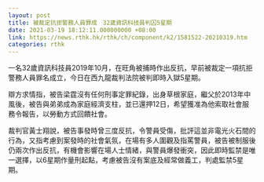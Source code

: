 ```yaml
---
layout: post
title: 被裁定抗拒警務人員罪成　32歲資訊科技員判囚5星期
date: 2021-03-19 18:12:11.000000000 +08:00
link: https://news.rthk.hk/rthk/ch/component/k2/1581522-20210319.htm
categories: rthk
---
```


一名32歲資訊科技員2019年10月，在旺角被捕時作出反抗，早前被裁定一項抗拒警務人員罪名成立，今日在西九龍裁判法院被判即時入獄5星期。

辯方求情指，被告梁霆沒有任何刑事定罪紀錄，出身草根家庭，繼父於2013年中風後，被告與弟弟成為家庭經濟支柱，並已還押12日，希望獲准為他索取社會服務令報告，以勞動方式回饋社會。

裁判官黃士翔說，被告事發時曾三度反抗，令警員受傷，批評這並非電光火石間的行為，又指考慮到案發時的社會氣氛，在場有多人圍觀及指罵警員，被告被制服後仍兩次作出反抗，有機會影響在場人士情緒，與警員爆發衝突，因此即時監禁是唯一選擇，以6星期作量刑起點，考慮被告沒有案底及經常做義工，判處監禁5星期。
